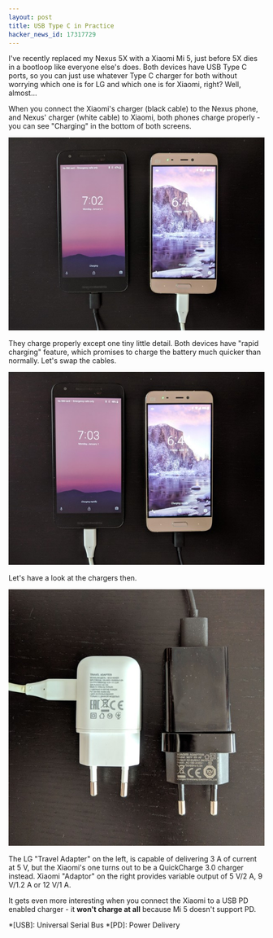 ```yaml
---
layout: post
title: USB Type C in Practice
hacker_news_id: 17317729
---
```


I've recently replaced my Nexus 5X with a Xiaomi Mi 5, just before 5X
dies in a bootloop like everyone else's does. Both devices have USB
Type C ports, so you can just use whatever Type C charger for both
without worrying which one is for LG and which one is for Xiaomi,
right?  Well, almost…

When you connect the Xiaomi's charger (black cable) to the Nexus
phone, and Nexus' charger (white cable) to Xiaomi, both phones charge
properly - you can see "Charging" in the bottom of both screens.

![Charging](/i/MVIMG_20180615_064341.jpg)

They charge properly except one tiny little detail. Both devices have
"rapid charging" feature, which promises to charge the battery much
quicker than normally. Let's swap the cables.

![Charging Rapidly](/i/MVIMG_20180615_064402.jpg)

Let's have a look at the chargers then.

![Chargers](/i/MVIMG_20180615_064810.jpg)

The LG "Travel Adapter" on the left, is capable of delivering 3 A of
current at 5 V, but the Xiaomi's one turns out to be a QuickCharge 3.0
charger instead. Xiaomi "Adaptor" on the right provides variable
output of 5 V/2 A, 9 V/1.2 A or 12 V/1 A.

It gets even more interesting when you connect the Xiaomi to a USB PD
enabled charger - it **won't charge at all** because Mi 5 doesn't
support PD.

*[USB]: Universal Serial Bus
*[PD]: Power Delivery
